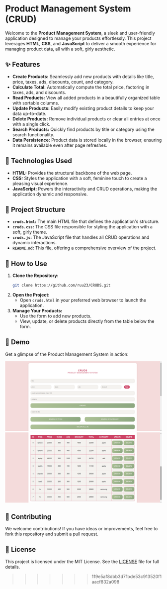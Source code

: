 # **Product Management System (CRUD)**

Welcome to the **Product Management System**, a sleek and user-friendly application designed to manage your products effortlessly. This project leverages **HTML**, **CSS**, and **JavaScript** to deliver a smooth experience for managing product data, all with a soft, girly aesthetic.

## **✨ Features**

- **Create Products:** Seamlessly add new products with details like title, price, taxes, ads, discounts, count, and category.
- **Calculate Total:** Automatically compute the total price, factoring in taxes, ads, and discounts.
- **Read Products:** View all added products in a beautifully organized table with sortable columns.
- **Update Products:** Easily modify existing product details to keep your data up-to-date.
- **Delete Products:** Remove individual products or clear all entries at once with a single click.
- **Search Products:** Quickly find products by title or category using the search functionality.
- **Data Persistence:** Product data is stored locally in the browser, ensuring it remains available even after page refreshes.

## **🔧 Technologies Used**

- **HTML:** Provides the structural backbone of the web page.
- **CSS:** Styles the application with a soft, feminine touch to create a pleasing visual experience.
- **JavaScript:** Powers the interactivity and CRUD operations, making the application dynamic and responsive.

## **📁 Project Structure**

- **`cruds.html`:** The main HTML file that defines the application's structure.
- **`cruds.css`:** The CSS file responsible for styling the application with a soft, girly theme.
- **`cruds.js`:** The JavaScript file that handles all CRUD operations and dynamic interactions.
- **`README.md`:** This file, offering a comprehensive overview of the project.

## **🚀 How to Use**

1. **Clone the Repository:**
   ```bash
   git clone https://github.com/ruu23/CRUDS.git
   ```
2. **Open the Project:**
   - Open `cruds.html` in your preferred web browser to launch the application.
3. **Manage Your Products:**
   - Use the form to add new products.
   - View, update, or delete products directly from the table below the form.

## **🎨 Demo**

Get a glimpse of the Product Management System in action:

![CRUDS1](./img/cruds1.png)
![CRUDS2](./img/cruds2.png)

## **🤝 Contributing**

We welcome contributions! If you have ideas or improvements, feel free to fork this repository and submit a pull request.

## **📄 License**

This project is licensed under the MIT License. See the [LICENSE](LICENSE) file for full details.
>>>>>>> 119e5af8dbb3d71bde53c913520f1aacf832a098
